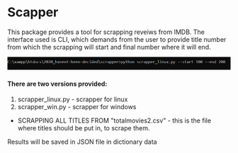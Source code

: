 # Scapper

This package provides a tool for scrapping reveiws from IMDB. The interface used is CLI, which demands from the user to provide title number from which the scrapping will start and final number where it will end. 

![alt text](../images/scrapper_example.PNG)

#### There are two versions provided:
1) scrapper_linux.py - scrapper for linux 
2) scrapper_win.py - scrapper for windows 

* SCRAPPING ALL TITLES FROM "totalmovies2.csv" - this is the file where titles should be put in, to scrape them.

Results will be saved in JSON file in dictionary data 
